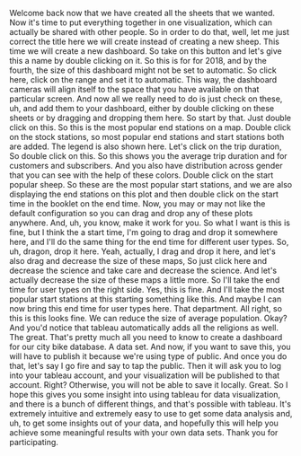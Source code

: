 Welcome back now that we have created all the sheets that
we wanted.
Now it's time to put everything together in one visualization,
which can actually be shared with other people.
So in order to do that, well, let me just correct the title
here we will create instead of creating a new sheep.
This time we will create a new dashboard.
So take on this button and let's give this a name by double
clicking on it.
So this is for for 2018, and by the fourth, the size
of this dashboard might not be set to automatic.
So click here, click on the range and set it to automatic.
This way, the dashboard cameras will align itself
to the space that you have available on that particular
screen.
And now all we really need to do is just check on these, uh,
and add them to your dashboard, either by double clicking
on these sheets or by dragging and dropping them here.
So start by that.
Just double click on this.
So this is the most popular end stations on a map.
Double click on the stock stations, so most popular end
stations and start stations both are added.
The legend is also shown here.
Let's click on the trip duration, So double click on this.
So this shows you the average trip duration and for customers
and subscribers.
And you also have distribution across gender that you can see
with the help of these colors.
Double click on the start popular sheep.
So these are the most popular start stations, and we are also
displaying the end stations on this plot and then double
click on the start time in the booklet on the end time.
Now, you may or may not like the default configuration so you
can drag and drop any of these plots anywhere.
And, uh, you know, make it work for you.
So what I want is this is fine, but I think the a start time,
I'm going to drag and drop it somewhere here, and I'll do
the same thing for the end time for different user types.
So, uh, dragon, drop it here.
Yeah, actually, I drag and drop it here, and let's also drag
and decrease the size of these maps, So just click here
and decrease the science and take care and decrease
the science.
And let's actually decrease the size of these maps a little
more. So I'll take the end time for user types on the right
side. Yes, this is fine.
And I'll take the most popular start stations at this
starting something like this.
And maybe I can now bring this end time for user types here.
That department.
All right, so this is this looks fine.
We can reduce the size of average population.
Okay? And you'd notice that tableau automatically adds all
the religions as well.
The great.
That's pretty much all you need to know to create a dashboard
for our city bike database.
A data set.
And now, if you want to save this, you will have to publish
it because we're using type of public.
And once you do that, let's say I go fire and say to tap
the public.
Then it will ask you to log into your tableau account,
and your visualization will be published to that account.
Right? Otherwise, you will not be able to save it locally.
Great. So I hope this gives you some insight into using
tableau for data visualization, and there is a bunch
of different things, and that's possible with tableau.
It's extremely intuitive and extremely easy to use to get
some data analysis and, uh, to get some insights out of your
data, and hopefully this will help you achieve
some meaningful results with your own data sets.
Thank you for participating.

